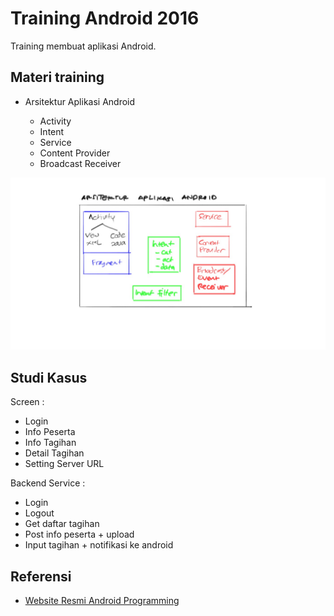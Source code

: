 # Training Android 2016 #

Training membuat aplikasi Android.

## Materi training ##

* Arsitektur Aplikasi Android

    * Activity
    * Intent
    * Service
    * Content Provider
    * Broadcast Receiver

![Arsitektur Aplikasi](catatan/img/arsitektur-aplikasi-android.jpg)


## Studi Kasus ##

Screen :

* Login
* Info Peserta
* Info Tagihan
* Detail Tagihan
* Setting Server URL

Backend Service :

* Login
* Logout
* Get daftar tagihan
* Post info peserta + upload 
* Input tagihan + notifikasi ke android

## Referensi ##

* [Website Resmi Android Programming](https://developer.android.com/index.html)

